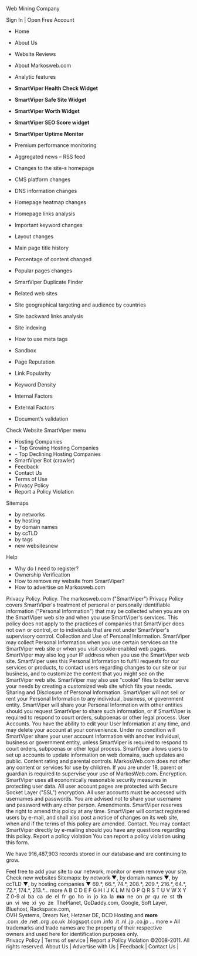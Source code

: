 Web Mining Company

Sign In | Open Free Account

*   Home
*   About Us
*   Website Reviews

*   About Markosweb.com
*   Analytic features  
      
    
*   **SmartViper Health Check Widget**
*   **SmartViper Safe Site Widget**
*   **SmartViper Worth Widget**
*   **SmartViper SEO Score widget**
*   **SmartViper Uptime Monitor**  
      
    
*   Premium performance monitoring
*   Aggregated news – RSS feed
*   Changes to the site-s homepage
*   CMS platform changes
*   DNS information changes
*   Homepage heatmap changes
*   Homepage links analysis
*   Important keyword changes
*   Layout changes
*   Main page title history
*   Percentage of content changed
*   Popular pages changes
*   SmartViper Duplicate Finder
*   Related web sites
*   Site geographical targeting and audience by countries
*   Site backward links analysis
*   Site indexing
*   How to use meta tags
*   Sandbox
*   Page Reputation
*   Link Popularity
*   Keyword Density
*   Internal Factors
*   External Factors
*   Document’s validation

Check Website SmartViper menu

*   Hosting Companies
*   \- Top Growing Hosting Companies
*   \- Top Declining Hosting Companies
*   SmartViper Bot (crawler)
*   Feedback
*   Contact Us
*   Terms of Use
*   Privacy Policy
*   Report a Policy Violation

Sitemaps

*   by networks
*   by hosting
*   by domain names
*   by ccTLD
*   by tags
*   new websitesnew

Help

*   Why do I need to register?
*   Ownership Verification
*   How to remove my website from SmartViper?
*   How to advertise on Markosweb.com

Privacy Policy. Policy. The markosweb.com ("SmartViper") Privacy Policy covers SmartViper's treatment of personal or personally identifiable information ("Personal Information") that may be collected when you are on the SmartViper web site and when you use SmartViper's services. This policy does not apply to the practices of companies that SmartViper does not own or control, or to individuals that are not under SmartViper's supervisory control. Collection and Use of Personal Information. SmartViper may collect Personal Information when you use certain services on the SmartViper web site or when you visit cookie-enabled web pages. SmartViper may also log your IP address when you use the SmartViper web site. SmartViper uses this Personal Information to fulfill requests for our services or products, to contact users regarding changes to our site or our business, and to customize the content that you might see on the SmartViper web site. SmartViper may also use "cookie" files to better serve your needs by creating a customized web site which fits your needs. Sharing and Disclosure of Personal Information. SmartViper will not sell or rent your Personal Information to any individual, business, or government entity. SmartViper will share your Personal Information with other entities should you request SmartViper to share such information, or if SmartViper is required to respond to court orders, subpoenas or other legal process. User Accounts. You have the ability to edit your User Information at any time, and may delete your account at your convenience. Under no condition will SmartViper share your user account information with another individual, business or government entity, unless SmartViper is required to respond to court orders, subpoenas or other legal process. SmartViper allows users to set up accounts to update information on web domains, such updates are public. Content rating and parental controls. MarkosWeb.com does not offer any content or services for use by children. If you are under 18, parent or guardian is required to supervise your use of MarkosWeb.com. Encryption. SmartViper uses all economically reasonable security measures in protecting user data. All user account pages are protected with Secure Socket Layer ("SSL") encryption. All user accounts must be accessed with usernames and passwords. You are advised not to share your username and password with any other person. Amendments. SmartViper reserves the right to amend this policy at any time. SmartViper will contact registered users by e-mail, and shall also post a notice of changes on its web site, when and if the terms of this policy are amended. Contact. You may contact SmartViper directly by e-mailing should you have any questions regarding this policy. Report a policy violation You can report a policy violation using this form.

We have 916,487,903 records stored in our database and are continuing to grow.

Feel free to add your site to our network, monitor or even remove your site. Check new websites Sitemaps: by network ▼, by domain names ▼, by ccTLD ▼, by hosting companies ▼ 69.\*, 66.\*, 74.\*, 208.\*, 209.\*, 216.\*, 64.\*, 72.\*, 174.\*, 213.\*... more A B C D E F G H I J K L M N O P Q R S T U V W X Y Z 0-9 al  ba  ca  de  el  fr  go  ho  in  jo  ka  la  **ma**  ne  on  pr  qu  re  st  **th**  un  vi  we  xi  yo  ze  ThePlanet, GoDaddy.com, Google, Soft Layer, Bluehost, Rackspace.com,  
OVH Systems, Dream Net, Hetzner DE, DCD Hosting and **more** .com .de .net .org .co.uk .blogspot.com .info .it .nl .jp .co.jp ... more » All trademarks and trade names are the property of their respective  
owners and used here for identification purposes only.  
Privacy Policy | Terms of service | Report a Policy Violation ©2008-2011. All rights reserved. About Us | Advertise with Us | Feedback | Contact Us |